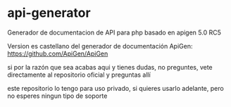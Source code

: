 # api-generator
Generador de documentacion de API para php basado en apigen 5.0 RC5

Version es castellano del generador de documentación ApiGen: https://github.com/ApiGen/ApiGen

si por la razón que sea acabas aqui y tienes dudas, no preguntes, vete directamente al repositorio oficial y preguntas allí

este repositorio lo tengo para uso privado, si quieres usarlo adelante, pero no esperes ningun tipo de soporte

